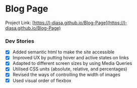 # Blog Page
Project Link: [https://l-diasa.github.io/Blog-Page](https://l-diasa.github.io/Blog-Page)
### Dev Stories
- [x] Added semantic html to make the site accessible
- [x] Improved UX by putting hover and active states on links
- [x] Adapted to different screen sizes by using Media Queries
- [x] Utilised CSS units (absolute, relative, and percentages)
- [x] Revised the ways of controlling the width of images
- [x] Used visual order of flexbox
